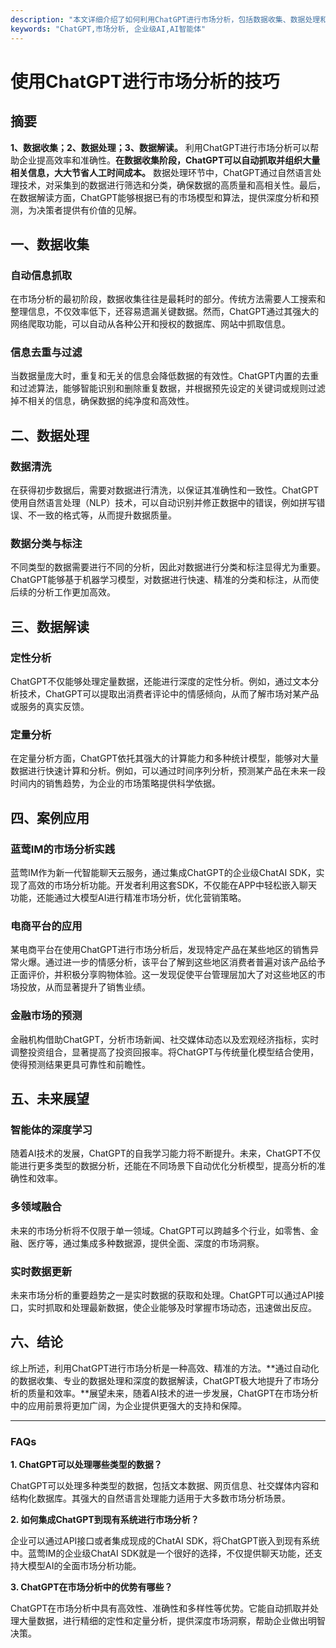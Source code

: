 ```yaml
---
description: "本文详细介绍了如何利用ChatGPT进行市场分析，包括数据收集、数据处理和数据解读的各个步骤。"
keywords: "ChatGPT,市场分析, 企业级AI,AI智能体"
---
```

# 使用ChatGPT进行市场分析的技巧

## 摘要

**1、数据收集；2、数据处理；3、数据解读。** 利用ChatGPT进行市场分析可以帮助企业提高效率和准确性。**在数据收集阶段，ChatGPT可以自动抓取并组织大量相关信息，大大节省人工时间成本。** 数据处理环节中，ChatGPT通过自然语言处理技术，对采集到的数据进行筛选和分类，确保数据的高质量和高相关性。最后，在数据解读方面，ChatGPT能够根据已有的市场模型和算法，提供深度分析和预测，为决策者提供有价值的见解。

## 一、数据收集

### 自动信息抓取

在市场分析的最初阶段，数据收集往往是最耗时的部分。传统方法需要人工搜索和整理信息，不仅效率低下，还容易遗漏关键数据。然而，ChatGPT通过其强大的网络爬取功能，可以自动从各种公开和授权的数据库、网站中抓取信息。

### 信息去重与过滤

当数据量庞大时，重复和无关的信息会降低数据的有效性。ChatGPT内置的去重和过滤算法，能够智能识别和删除重复数据，并根据预先设定的关键词或规则过滤掉不相关的信息，确保数据的纯净度和高效性。

## 二、数据处理

### 数据清洗

在获得初步数据后，需要对数据进行清洗，以保证其准确性和一致性。ChatGPT使用自然语言处理（NLP）技术，可以自动识别并修正数据中的错误，例如拼写错误、不一致的格式等，从而提升数据质量。

### 数据分类与标注

不同类型的数据需要进行不同的分析，因此对数据进行分类和标注显得尤为重要。ChatGPT能够基于机器学习模型，对数据进行快速、精准的分类和标注，从而使后续的分析工作更加高效。

## 三、数据解读

### 定性分析

ChatGPT不仅能够处理定量数据，还能进行深度的定性分析。例如，通过文本分析技术，ChatGPT可以提取出消费者评论中的情感倾向，从而了解市场对某产品或服务的真实反馈。

### 定量分析

在定量分析方面，ChatGPT依托其强大的计算能力和多种统计模型，能够对大量数据进行快速计算和分析。例如，可以通过时间序列分析，预测某产品在未来一段时间内的销售趋势，为企业的市场策略提供科学依据。

## 四、案例应用

### 蓝莺IM的市场分析实践

蓝莺IM作为新一代智能聊天云服务，通过集成ChatGPT的企业级ChatAI SDK，实现了高效的市场分析功能。开发者利用这套SDK，不仅能在APP中轻松嵌入聊天功能，还能通过大模型AI进行精准市场分析，优化营销策略。

### 电商平台的应用

某电商平台在使用ChatGPT进行市场分析后，发现特定产品在某些地区的销售异常火爆。通过进一步的情感分析，该平台了解到这些地区消费者普遍对该产品给予正面评价，并积极分享购物体验。这一发现促使平台管理层加大了对这些地区的市场投放，从而显著提升了销售业绩。

### 金融市场的预测

金融机构借助ChatGPT，分析市场新闻、社交媒体动态以及宏观经济指标，实时调整投资组合，显著提高了投资回报率。将ChatGPT与传统量化模型结合使用，使得预测结果更具可靠性和前瞻性。

## 五、未来展望

### 智能体的深度学习

随着AI技术的发展，ChatGPT的自我学习能力将不断提升。未来，ChatGPT不仅能进行更多类型的数据分析，还能在不同场景下自动优化分析模型，提高分析的准确性和效率。

### 多领域融合

未来的市场分析将不仅限于单一领域。ChatGPT可以跨越多个行业，如零售、金融、医疗等，通过集成多种数据源，提供全面、深度的市场洞察。

### 实时数据更新

未来市场分析的重要趋势之一是实时数据的获取和处理。ChatGPT可以通过API接口，实时抓取和处理最新数据，使企业能够及时掌握市场动态，迅速做出反应。

## 六、结论

综上所述，利用ChatGPT进行市场分析是一种高效、精准的方法。**通过自动化的数据收集、专业的数据处理和深度的数据解读，ChatGPT极大地提升了市场分析的质量和效率。**展望未来，随着AI技术的进一步发展，ChatGPT在市场分析中的应用前景将更加广阔，为企业提供更强大的支持和保障。

---

### FAQs

**1. ChatGPT可以处理哪些类型的数据？**

ChatGPT可以处理多种类型的数据，包括文本数据、网页信息、社交媒体内容和结构化数据库。其强大的自然语言处理能力适用于大多数市场分析场景。

**2. 如何集成ChatGPT到现有系统进行市场分析？**

企业可以通过API接口或者集成现成的ChatAI SDK，将ChatGPT嵌入到现有系统中。蓝莺IM的企业级ChatAI SDK就是一个很好的选择，不仅提供聊天功能，还支持大模型AI的全面市场分析功能。

**3. ChatGPT在市场分析中的优势有哪些？**

ChatGPT在市场分析中具有高效性、准确性和多样性等优势。它能自动抓取并处理大量数据，进行精细的定性和定量分析，提供深度市场洞察，帮助企业做出明智决策。
